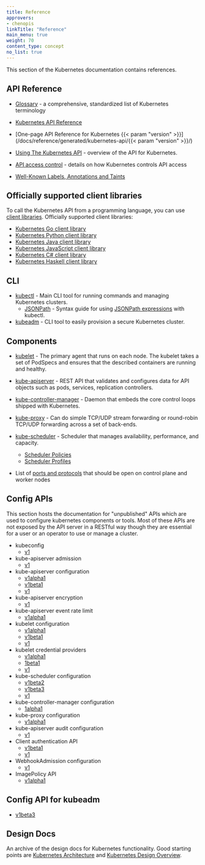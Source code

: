 ```yaml
---
title: Reference
approvers:
- chenopis
linkTitle: "Reference"
main_menu: true
weight: 70
content_type: concept
no_list: true
---
```


<!-- overview -->

This section of the Kubernetes documentation contains references.

<!-- body -->

## API Reference

* [Glossary](/docs/reference/glossary/) -  a comprehensive, standardized list of Kubernetes terminology

* [Kubernetes API Reference](/docs/reference/kubernetes-api/)
* [One-page API Reference for Kubernetes {{< param "version" >}}](/docs/reference/generated/kubernetes-api/{{< param "version" >}}/)
* [Using The Kubernetes API](/docs/reference/using-api/) - overview of the API for Kubernetes.
* [API access control](/docs/reference/access-authn-authz/) - details on how Kubernetes controls API access
* [Well-Known Labels, Annotations and Taints](/docs/reference/labels-annotations-taints/)

## Officially supported client libraries

To call the Kubernetes API from a programming language, you can use
[client libraries](/docs/reference/using-api/client-libraries/). Officially supported
client libraries:

- [Kubernetes Go client library](https://github.com/kubernetes/client-go/)
- [Kubernetes Python client library](https://github.com/kubernetes-client/python)
- [Kubernetes Java client library](https://github.com/kubernetes-client/java)
- [Kubernetes JavaScript client library](https://github.com/kubernetes-client/javascript)
- [Kubernetes C# client library](https://github.com/kubernetes-client/csharp)
- [Kubernetes Haskell client library](https://github.com/kubernetes-client/haskell)

## CLI

* [kubectl](/docs/reference/kubectl/) - Main CLI tool for running commands and managing Kubernetes clusters.
  * [JSONPath](/docs/reference/kubectl/jsonpath/) - Syntax guide for using [JSONPath expressions](https://goessner.net/articles/JsonPath/) with kubectl.
* [kubeadm](/docs/reference/setup-tools/kubeadm/) - CLI tool to easily provision a secure Kubernetes cluster.

## Components

* [kubelet](/docs/reference/command-line-tools-reference/kubelet/) - The
  primary agent that runs on each node. The kubelet takes a set of PodSpecs
  and ensures that the described containers are running and healthy.
* [kube-apiserver](/docs/reference/command-line-tools-reference/kube-apiserver/) -
  REST API that validates and configures data for API objects such as  pods,
  services, replication controllers.
* [kube-controller-manager](/docs/reference/command-line-tools-reference/kube-controller-manager/) -
  Daemon that embeds the core control loops shipped with Kubernetes.
* [kube-proxy](/docs/reference/command-line-tools-reference/kube-proxy/) - Can
  do simple TCP/UDP stream forwarding or round-robin TCP/UDP forwarding across
  a set of back-ends.
* [kube-scheduler](/docs/reference/command-line-tools-reference/kube-scheduler/) -
  Scheduler that manages availability, performance, and capacity.
  
  * [Scheduler Policies](/docs/reference/scheduling/policies)
  * [Scheduler Profiles](/docs/reference/scheduling/config#profiles)

* List of [ports and protocols](/docs/reference/networking/ports-and-protocols/) that
  should be open on control plane and worker nodes

## Config APIs

This section hosts the documentation for "unpublished" APIs which are used to
configure  kubernetes components or tools. Most of these APIs are not exposed
by the API server in a RESTful way though they are essential for a user or an
operator to use or manage a cluster.


* kubeconfig
    * [v1](/docs/reference/config-api/kubeconfig.v1/)
* kube-apiserver admission
    * [v1](/docs/reference/config-api/apiserver-admission.v1/)
* kube-apiserver configuration
    * [v1alpha1](/docs/reference/config-api/apiserver-config.v1alpha1/) 
    * [v1beta1](/docs/reference/config-api/apiserver-config.v1beta1/)
    * [v1](/docs/reference/config-api/apiserver-config.v1/)
* kube-apiserver encryption
    * [v1](/docs/reference/config-api/apiserver-encryption.v1/)
* kube-apiserver event rate limit
    * [v1alpha1](/docs/reference/config-api/apiserver-eventratelimit.v1alpha1/)
* kubelet configuration   
    * [v1alpha1](/docs/reference/config-api/kubelet-config.v1alpha1/)
    * [v1beta1](/docs/reference/config-api/kubelet-config.v1beta1/)
    * [v1](/docs/reference/config-api/kubelet-config.v1/)
* kubelet credential providers
    * [v1alpha1](/docs/reference/config-api/kubelet-credentialprovider.v1alpha1/)
    * [1beta1](/docs/reference/config-api/kubelet-credentialprovider.v1beta1/)
    * [v1](/docs/reference/config-api/kubelet-credentialprovider.v1/)
* kube-scheduler configuration
    * [v1beta2](/docs/reference/config-api/kube-scheduler-config.v1beta2/)
    * [v1beta3](/docs/reference/config-api/kube-scheduler-config.v1beta3/)
    * [v1](/docs/reference/config-api/kube-scheduler-config.v1/)
* kube-controller-manager configuration
    * [1alpha1](/docs/reference/config-api/kube-controller-manager-config.v1alpha1/)
* kube-proxy configuration
    * [v1alpha1](/docs/reference/config-api/kube-proxy-config.v1alpha1/)
* kube-apiserver audit configuration
    * [v1](/docs/reference/config-api/apiserver-audit.v1/)
* Client authentication API
    * [v1beta1](/docs/reference/config-api/client-authentication.v1beta1/)
    * [v1](/docs/reference/config-api/client-authentication.v1/)
* WebhookAdmission configuration
    * [v1](/docs/reference/config-api/apiserver-webhookadmission.v1/)
* ImagePolicy API
    * [v1alpha1](/docs/reference/config-api/imagepolicy.v1alpha1/)

## Config API for kubeadm

* [v1beta3](/docs/reference/config-api/kubeadm-config.v1beta3/)

## Design Docs

An archive of the design docs for Kubernetes functionality. Good starting points are
[Kubernetes Architecture](https://git.k8s.io/design-proposals-archive/architecture/architecture.md) and
[Kubernetes Design Overview](https://git.k8s.io/design-proposals-archive).


